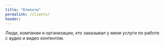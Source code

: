 ```yaml
---
title: "Клиенты"
permalink: /clients/
header:
---
```

Люди, компании и организации, кто заказывал у меня услуги по работе с аудио и видео контентом. 
